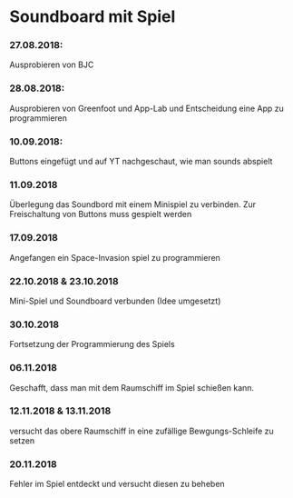 # Soundboard mit Spiel

### 27.08.2018: 
Ausprobieren von BJC

### 28.08.2018: 
Ausprobieren von Greenfoot und App-Lab und Entscheidung eine App zu programmieren

### 10.09.2018:
Buttons eingefügt und auf YT nachgeschaut, wie man sounds abspielt

### 11.09.2018
Überlegung das Soundbord mit einem Minispiel zu verbinden.
Zur Freischaltung von Buttons muss gespielt werden

### 17.09.2018
Angefangen ein Space-Invasion spiel zu programmieren

### 22.10.2018 & 23.10.2018
Mini-Spiel und Soundboard verbunden (Idee umgesetzt)

### 30.10.2018
Fortsetzung der Programmierung des Spiels

### 06.11.2018
Geschafft, dass man mit dem Raumschiff im Spiel schießen kann.

### 12.11.2018 & 13.11.2018
versucht das obere Raumschiff in eine zufällige Bewgungs-Schleife zu setzen 

### 20.11.2018
Fehler im Spiel entdeckt und versucht diesen zu beheben 

